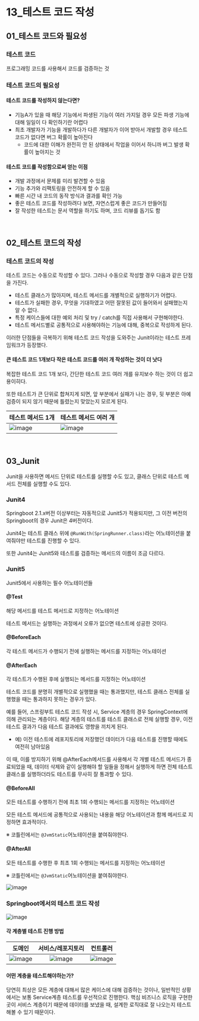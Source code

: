 # 13_테스트 코드 작성

## 01_테스트 코드와 필요성

### 테스트 코드

프로그래밍 코드를 사용해서 코드를 검증하는 것

### 테스트 코드의 필요성

#### 테스트 코드를 작성하지 않는다면?

- 기능A가 있을 때 해당 기능에서 파생된 기능이 여러 가지일 경우 모든 파생 기능에 대해 일일이 다 확인하기란 어렵다
- 최초 개발자가 기능을 개발하다가 다른 개발자가 이어 받아서 개발할 경우 테스트 코드가 없다면 버그 확률이 높아진다
  - 코드에 대한 이해가 완전히 안 된 상태에서 작업을 이어서 하니까 버그 발생 확률이 높아지는 것

#### 테스트 코드를 작성함으로써 얻는 이점

- 개발 과정에서 문제를 미리 발견할 수 있음
- 기능 추가와 리팩토링을 안전하게 할 수 있음
- 빠른 시간 내 코드의 동작 방식과 결과를 확인 가능
- 좋은 테스트 코드를 작성하려다 보면, 자연스럽게 좋은 코드가 만들어짐
- 잘 작성한 테스트는 문서 역할을 하기도 하며, 코드 리뷰를 돕기도 함

<br>

## 02_테스트 코드의 작성

### 테스트 코드의 작성

테스트 코드는 수동으로 작성할 수 있다. 그러나 수동으로 작성할 경우 다음과 같은 단점을 가진다.

- 테스트 클래스가 많아지며, 테스트 메서드를 개별적으로 실행하기가 어렵다.
- 테스트가 실패한 경우, 무엇을 기대하였고 어떤 잘못된 값이 들어와서 실패했는지 알 수 없다.
- 특정 케이스들에 대한 예외 처리 및 try / catch를 직접 사용해서 구현해야한다.
- 테스트 메서드별로 공통적으로 사용해야하는 기능에 대해, 중복으로 작성하게 된다.

이러한 단점들을 극복하기 위해 테스트 코드 작성을 도와주는 Junit이라는 테스트 프레임워크가 등장했다.

#### 큰 테스트 코드 1개보다 작은 테스트 코드를 여러 개 작성하는 것이 더 낫다

복잡한 테스트 코드 1개 보다, 간단한 테스트 코드 여러 개를 유지보수 하는 것이 더 쉽고 용이히다.

또한 테스트가 큰 단위로 합쳐지게 되면, 앞 부분에서 실패가 나는 경우, 뒷 부분은 아예 검증이 되지 않기 때문에 틀렸는지 맞았는지 모르게 된다.

| 테스트 메서드 1개                                            | 테스트 메서드 여러 개                                        |
| ------------------------------------------------------------ | ------------------------------------------------------------ |
| ![image](https://user-images.githubusercontent.com/93081720/201507286-b3c5a9a1-62f0-45b1-b087-3168404f431d.png) | ![image](https://user-images.githubusercontent.com/93081720/201507319-29895235-e065-40b1-b569-f33a2c3b7ecc.png) |

<br>

## 03_Junit

Junit을 사용하면 메서드 단위로 테스트를 실행할 수도 있고, 클래스 단위로 테스트 메서드 전체를 실행할 수도 있다.

### Junit4

Springboot 2.1.x버전 이상부터는 자동적으로 Junit5가 적용되지만, 그 이전 버전의 Springboot의 경우 Junit은 4버전이다.

Junit4는 테스트 클래스 위에 `@RunWith(SpringRunner.class)`라는 어노테이션을 붙여줘야만 테스트를 진행할 수 있다.

또한 Junit4는 Junit5와 테스트를 검증하는 메서드의 이름이 조금 다르다.

### Junit5

Junit5에서 사용하는 필수 어노테이션들

#### @Test

해당 메서드를 테스트 메서드로 지정하는 어노테이션 

테스트 메서드는 실행하는 과정에서 오류가 없으면 테스트에 성공한 것이다.



#### @BeforeEach

각 테스트 메서드가 수행되기 전에 실행하는 메서드를 지정하는 어노테이션



#### @AfterEach

각 테스트가 수행된 후에 실행되는 메서드를 지정하는 어노테이션

테스트 코드를 분명히 개별적으로 실행했을 때는 통과했지만, 테스트 클래스 전체를 실행했을 때는 통과하지 못하는 경우가 있다.

예를 들어, 스프링부트 테스트 코드 작성 시, Service 계층의 경우 SpringContext에 의해 관리되는 계층이다. 해당 계층의 테스트를 테스트 클래스로 전체 실행할 경우, 이전 테스트 결과가 다음 테스트 결과에도 영향을 끼치게 된다.

- 예) 이전 테스트에 레포지토리에 저장했던 데이터가 다음 테스트를 진행할 때에도 여전히 남아있음

이 때, 이를 방지하기 위해 @AfterEach메서드를 사용해서 각 개별 테스트 메서드가 종료되었을 때, 데이터 삭제와 같이 실행해야 할 일들을 정해서 실행하게 하면 전체 테스트 클래스를 실행하더라도 테스트를 무사히 잘 통과할 수 있다.



#### @BeforeAll

모든 테스트를 수행하기 전에 최초 1회 수행되는 메서드를 지정하는 어노테이션

모든 테스트 메서드에 공통적으로 사용되는 내용을 해당 어노테이션과 함께 메서드로 지정하면 효과적이다.

※ 코틀린에서는 `@JvmStatic`어노테이션을 붙여줘야한다.



#### @AfterAll

모든 테스트를 수행한 후 최초 1회 수행되는 메서드를 지정하는 어노테이션

※ 코틀린에서는 `@JvmStatic`어노테이션을 붙여줘야한다.

![image](https://user-images.githubusercontent.com/93081720/200590165-acff659c-a613-4742-8650-109d1e52d670.png)

### Springboot에서의 테스트 코드 작성

![image](https://user-images.githubusercontent.com/93081720/200593166-8a7f3211-41c1-444e-83e3-46979d938d3b.png)

#### 각 계층별 테스트 진행 방법

|                            도메인                            |                      서비스/레포지토리                       |                           컨트롤러                           |
| :----------------------------------------------------------: | :----------------------------------------------------------: | :----------------------------------------------------------: |
| ![image](https://user-images.githubusercontent.com/93081720/200593276-7636f676-99f2-4054-8af7-ac28af5befd2.png) | ![image](https://user-images.githubusercontent.com/93081720/200593367-f2437fac-a726-47ff-955e-b0759b5085e5.png) | ![image](https://user-images.githubusercontent.com/93081720/200593436-a6968c1e-0fbe-4a07-bbd3-7015aefca244.png) |

#### 어떤 계층을 테스트해야하는가?

당연히 최상은 모든 계층에 대해서 많은 케이스에 대해 검증하는 것이나, 일반적인 상황에서는 보통 Service계층 테스트를 우선적으로 진행한다. 핵심 비즈니스 로직을 구현한 곳이 서비스 계층이기 때문에 데이터를 보냈을 때, 설계한 로직대로 잘 나오는지 테스트해볼 수 있기 때문이다.